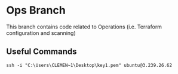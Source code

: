 # Ops Branch

This branch contains code related to Operations (i.e. Terraform configuration and scanning)

## Useful Commands

```
ssh -i "C:\Users\CLEMEN~1\Desktop\key1.pem" ubuntu@3.239.26.62
```